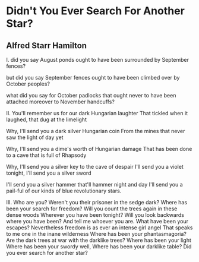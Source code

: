 # Didn't You Ever Search For Another Star?
## Alfred Starr Hamilton
I.
did you say
August ponds
ought to have
been surrounded
by September fences?

but did you say
September fences
ought to have
been climbed over
by October peoples?

what did you say
for October padlocks
that ought never to have
been attached moreover
to November handcuffs?

II.
You'll remember us for our dark Hungarian laughter
That tickled when it laughed, that dug at the limelight

Why, I'll send you a dark silver Hungarian coin
From the mines that never saw the light of day yet

Why, I'll send you a dime's worth of Hungarian damage
That has been done to a cave that is full of Rhapsody

Why, I'll send you a silver key to the cave of despair
I'll send you a violet tonight, I'll send you a silver sword

I'll send you a silver hammer that'll hammer night and day
I'll send you a pail-ful of our kinds of blue revolutionary stars.

III.
Who are you? Weren't you their prisoner in the sedge dark?
Where has been your search for freedom?
Will you count the trees again in these dense woods
Wherever you have been tonight?
Will you look backwards where you have been?
And tell me whoever you are.
What have been your escapes?
Nevertheless freedom is as ever an intense girl angel
That speaks to me one in the inane wilderness
Where has been your phantasmagoria?
Are the dark trees at war with the darklike trees?
Where has been your light
Where has been your swordy well,
Where has been your darklike table?
Did you ever search for another star?